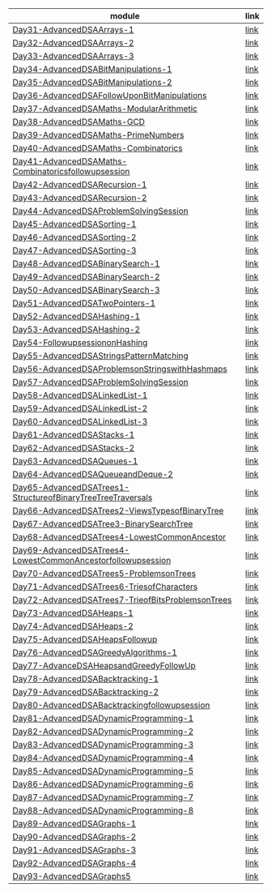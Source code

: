 | module                                                                                                                     | link                                                                           |
|----------------------------------------------------------------------------------------------------------------------------|--------------------------------------------------------------------------------|
| [Day31-AdvancedDSAArrays-1](Day31-AdvancedDSAArrays-1)                                                                     | [link](./Day31-AdvancedDSAArrays-1/notes.md)                                   |
| [Day32-AdvancedDSAArrays-2](Day32-AdvancedDSAArrays-2)                                                                     | [link](./Day32-AdvancedDSAArrays-2/notes.md)                                   |
| [Day33-AdvancedDSAArrays-3](Day33-AdvancedDSAArrays-3)                                                                     | [link](./Day33-AdvancedDSAArrays-3/notes.md)                                   |
| [Day34-AdvancedDSABitManipulations-1](Day34-AdvancedDSABitManipulations-1)                                                 | [link](./Day34-AdvancedDSABitManipulations-1/notes.md)                         |
| [Day35-AdvancedDSABitManipulations-2](Day35-AdvancedDSABitManipulations-2)                                                 | [link](./Day35-AdvancedDSABitManipulations-2/notes.md)                         |
| [Day36-AdvancedDSAFollowUponBitManipulations](Day36-AdvancedDSAFollowUponBitManipulations)                                 | [link](./Day36-AdvancedDSAFollowUponBitManipulations/notes.md)                 |
| [Day37-AdvancedDSAMaths-ModularArithmetic](Day37-AdvancedDSAMaths-ModularArithmetic)                                       | [link](./Day37-AdvancedDSAMaths-ModularArithmetic/notes.md)                    |
| [Day38-AdvancedDSAMaths-GCD](Day38-AdvancedDSAMaths-GCD)                                                                   | [link](./Day38-AdvancedDSAMaths-GCD/notes.md)                                  |
| [Day39-AdvancedDSAMaths-PrimeNumbers](Day39-AdvancedDSAMaths-PrimeNumbers)                                                 | [link](./Day39-AdvancedDSAMaths-PrimeNumbers/notes.md)                         |
| [Day40-AdvancedDSAMaths-Combinatorics](Day40-AdvancedDSAMaths-Combinatorics)                                               | [link](./Day40-AdvancedDSAMaths-Combinatorics/notes.md)                        |
| [Day41-AdvancedDSAMaths-Combinatoricsfollowupsession](Day41-AdvancedDSAMaths-Combinatoricsfollowupsession)                 | [link](./Day41-AdvancedDSAMaths-Combinatoricsfollowupsession/notes.md)         |
| [Day42-AdvancedDSARecursion-1](Day42-AdvancedDSARecursion-1)                                                               | [link](./Day42-AdvancedDSARecursion-1/notes.md)                                |
| [Day43-AdvancedDSARecursion-2](Day43-AdvancedDSARecursion-2)                                                               | [link](./Day43-AdvancedDSARecursion-2/notes.md)                                |
| [Day44-AdvancedDSAProblemSolvingSession](Day44-AdvancedDSAProblemSolvingSession)                                           | [link](./Day44-AdvancedDSAProblemSolvingSession/notes.md)                      |
| [Day45-AdvancedDSASorting-1](Day45-AdvancedDSASorting-1)                                                                   | [link](./Day45-AdvancedDSASorting-1/notes.md)                                  |
| [Day46-AdvancedDSASorting-2](Day46-AdvancedDSASorting-2)                                                                   | [link](./Day46-AdvancedDSASorting-2/notes.md)                                  |
| [Day47-AdvancedDSASorting-3](Day47-AdvancedDSASorting-3)                                                                   | [link](./Day47-AdvancedDSASorting-3/notes.md)                                  |
| [Day48-AdvancedDSABinarySearch-1](Day48-AdvancedDSABinarySearch-1)                                                         | [link](./Day48-AdvancedDSABinarySearch-1/notes.md)                             |
| [Day49-AdvancedDSABinarySearch-2](Day49-AdvancedDSABinarySearch-2)                                                         | [link](./Day49-AdvancedDSABinarySearch-2/notes.md)                             |
| [Day50-AdvancedDSABinarySearch-3](Day50-AdvancedDSABinarySearch-3)                                                         | [link](./Day50-AdvancedDSABinarySearch-3/notes.md)                             |
| [Day51-AdvancedDSATwoPointers-1](Day51-AdvancedDSATwoPointers-1)                                                           | [link](./Day51-AdvancedDSATwoPointers-1/notes.md)                              |
| [Day52-AdvancedDSAHashing-1](Day52-AdvancedDSAHashing-1)                                                                   | [link](./Day52-AdvancedDSAHashing-1/notes.md)                                  |
| [Day53-AdvancedDSAHashing-2](Day53-AdvancedDSAHashing-2)                                                                   | [link](./Day53-AdvancedDSAHashing-2/notes.md)                                  |
| [Day54-FollowupsessiononHashing](Day54-FollowupsessiononHashing)                                                           | [link](./Day54-FollowupsessiononHashing/notes.md)                              |
| [Day55-AdvancedDSAStringsPatternMatching](Day55-AdvancedDSAStringsPatternMatching)                                         | [link](./Day55-AdvancedDSAStringsPatternMatching/notes.md)                     |
| [Day56-AdvancedDSAProblemsonStringswithHashmaps](Day56-AdvancedDSAProblemsonStringswithHashmaps)                           | [link](./Day56-AdvancedDSAProblemsonStringswithHashmaps/notes.md)              |
| [Day57-AdvancedDSAProblemSolvingSession](Day57-AdvancedDSAProblemSolvingSession)                                           | [link](./Day57-AdvancedDSAProblemSolvingSession/notes.md)                      |
| [Day58-AdvancedDSALinkedList-1](Day58-AdvancedDSALinkedList-1)                                                             | [link](./Day58-AdvancedDSALinkedList-1/notes.md)                               |
| [Day59-AdvancedDSALinkedList-2](Day59-AdvancedDSALinkedList-2)                                                             | [link](./Day59-AdvancedDSALinkedList-2/notes.md)                               |
| [Day60-AdvancedDSALinkedList-3](Day60-AdvancedDSALinkedList-3)                                                             | [link](./Day60-AdvancedDSALinkedList-3/notes.md)                               |
| [Day61-AdvancedDSAStacks-1](Day61-AdvancedDSAStacks-1)                                                                     | [link](./Day61-AdvancedDSAStacks-1/notes.md)                                   |
| [Day62-AdvancedDSAStacks-2](Day62-AdvancedDSAStacks-2)                                                                     | [link](./Day62-AdvancedDSAStacks-2/notes.md)                                   |
| [Day63-AdvancedDSAQueues-1](Day63-AdvancedDSAQueues-1)                                                                     | [link](./Day63-AdvancedDSAQueues-1/notes.md)                                   |
| [Day64-AdvancedDSAQueueandDeque-2](Day64-AdvancedDSAQueueandDeque-2)                                                       | [link](./Day64-AdvancedDSAQueueandDeque-2/notes.md)                            |
| [Day65-AdvancedDSATrees1-StructureofBinaryTreeTreeTraversals](Day65-AdvancedDSATrees1-StructureofBinaryTreeTreeTraversals) | [link](./Day65-AdvancedDSATrees1-StructureofBinaryTreeTreeTraversals/notes.md) |
| [Day66-AdvancedDSATrees2-ViewsTypesofBinaryTree](Day66-AdvancedDSATrees2-ViewsTypesofBinaryTree)                           | [link](./Day66-AdvancedDSATrees2-ViewsTypesofBinaryTree/notes.md)              |
| [Day67-AdvancedDSATree3-BinarySearchTree](Day67-AdvancedDSATree3-BinarySearchTree)                                         | [link](./Day67-AdvancedDSATree3-BinarySearchTree/notes.md)                     |
| [Day68-AdvancedDSATrees4-LowestCommonAncestor](Day68-AdvancedDSATrees4-LowestCommonAncestor)                               | [link](./Day68-AdvancedDSATrees4-LowestCommonAncestor/notes.md)                |
| [Day69-AdvancedDSATrees4-LowestCommonAncestorfollowupsession](Day69-AdvancedDSATrees4-LowestCommonAncestorfollowupsession) | [link](./Day69-AdvancedDSATrees4-LowestCommonAncestorfollowupsession/notes.md) |
| [Day70-AdvancedDSATrees5-ProblemsonTrees](Day70-AdvancedDSATrees5-ProblemsonTrees)                                         | [link](./Day70-AdvancedDSATrees5-ProblemsonTrees/notes.md)                     |
| [Day71-AdvancedDSATrees6-TriesofCharacters](Day71-AdvancedDSATrees6-TriesofCharacters)                                     | [link](./Day71-AdvancedDSATrees6-TriesofCharacters/notes.md)                   |
| [Day72-AdvancedDSATrees7-TrieofBitsProblemsonTrees](Day72-AdvancedDSATrees7-TrieofBitsProblemsonTrees)                     | [link](./Day72-AdvancedDSATrees7-TrieofBitsProblemsonTrees/notes.md)           |
| [Day73-AdvancedDSAHeaps-1](Day73-AdvancedDSAHeaps-1)                                                                       | [link](./Day73-AdvancedDSAHeaps-1/notes.md)                                    |
| [Day74-AdvancedDSAHeaps-2](Day74-AdvancedDSAHeaps-2)                                                                       | [link](./Day74-AdvancedDSAHeaps-2/notes.md)                                    |
| [Day75-AdvancedDSAHeapsFollowup](Day75-AdvancedDSAHeapsFollowup)                                                           | [link](./Day75-AdvancedDSAHeapsFollowup/notes.md)                              |
| [Day76-AdvancedDSAGreedyAlgorithms-1](Day76-AdvancedDSAGreedyAlgorithms-1)                                                 | [link](./Day76-AdvancedDSAGreedyAlgorithms-1/notes.md)                         |
| [Day77-AdvanceDSAHeapsandGreedyFollowUp](Day77-AdvanceDSAHeapsandGreedyFollowUp)                                           | [link](./Day77-AdvanceDSAHeapsandGreedyFollowUp/notes.md)                      |
| [Day78-AdvancedDSABacktracking-1](Day78-AdvancedDSABacktracking-1)                                                         | [link](./Day78-AdvancedDSABacktracking-1/notes.md)                             |
| [Day79-AdvancedDSABacktracking-2](Day79-AdvancedDSABacktracking-2)                                                         | [link](./Day79-AdvancedDSABacktracking-2/notes.md)                             |
| [Day80-AdvancedDSABacktrackingfollowupsession](Day80-AdvancedDSABacktrackingfollowupsession)                               | [link](./Day80-AdvancedDSABacktrackingfollowupsession/notes.md)                |
| [Day81-AdvancedDSADynamicProgramming-1](Day81-AdvancedDSADynamicProgramming-1)                                             | [link](./Day81-AdvancedDSADynamicProgramming-1/notes.md)                       |
| [Day82-AdvancedDSADynamicProgramming-2](Day82-AdvancedDSADynamicProgramming-2)                                             | [link](./Day82-AdvancedDSADynamicProgramming-2/notes.md)                       |
| [Day83-AdvancedDSADynamicProgramming-3](Day83-AdvancedDSADynamicProgramming-3)                                             | [link](./Day83-AdvancedDSADynamicProgramming-3/notes.md)                       |
| [Day84-AdvancedDSADynamicProgramming-4](Day84-AdvancedDSADynamicProgramming-4)                                             | [link](./Day84-AdvancedDSADynamicProgramming-4/notes.md)                       |
| [Day85-AdvancedDSADynamicProgramming-5](Day85-AdvancedDSADynamicProgramming-5)                                             | [link](./Day85-AdvancedDSADynamicProgramming-5/notes.md)                       |
| [Day86-AdvancedDSADynamicProgramming-6](Day86-AdvancedDSADynamicProgramming-6)                                             | [link](./Day86-AdvancedDSADynamicProgramming-6/notes.md)                       |
| [Day87-AdvancedDSADynamicProgramming-7](Day87-AdvancedDSADynamicProgramming-7)                                             | [link](./Day87-AdvancedDSADynamicProgramming-7/notes.md)                       |
| [Day88-AdvancedDSADynamicProgramming-8](Day88-AdvancedDSADynamicProgramming-8)                                             | [link](./Day88-AdvancedDSADynamicProgramming-8/notes.md)                       |
| [Day89-AdvancedDSAGraphs-1](Day89-AdvancedDSAGraphs-1)                                                                     | [link](./Day89-AdvancedDSAGraphs-1/notes.md)                                   |
| [Day90-AdvancedDSAGraphs-2](Day90-AdvancedDSAGraphs-2)                                                                     | [link](./Day90-AdvancedDSAGraphs-2/notes.md)                                   |
| [Day91-AdvancedDSAGraphs-3](Day91-AdvancedDSAGraphs-3)                                                                     | [link](./Day91-AdvancedDSAGraphs-3/notes.md)                                   |
| [Day92-AdvancedDSAGraphs-4](Day92-AdvancedDSAGraphs-4)                                                                     | [link](./Day92-AdvancedDSAGraphs-4/notes.md)                                   |
| [Day93-AdvancedDSAGraphs5](Day93-AdvancedDSAGraphs5)                                                                       | [link](./Day93-AdvancedDSAGraphs5/notes.md)                                    |